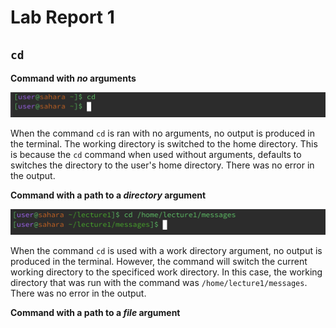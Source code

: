 # Lab Report 1
## `cd`
__Command with *no* arguments__

![Image](cd-no-arguments.png)

When the command `cd` is ran with no arguments, no output is produced in the terminal. The working directory is switched to the home directory. This is because the `cd` command when used without arguments, defaults to switches the directory to the user's home directory. There was no error in the output.

__Command with a path to a *directory* argument__

![Image](cd-directory-arg.png)

When the command `cd` is used with a work directory argument, no output is produced in the terminal. However, the command will switch the current working directory to the specificed work directory. In this case, the working directory that was run with the command was `/home/lecture1/messages`. There was no error in the output.

__Command with a path to a *file* argument__


